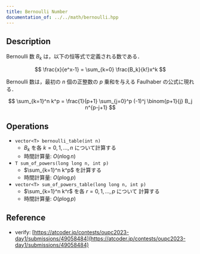 ```yaml
---
title: Bernoulli Number
documentation_of: ../../math/bernoulli.hpp
---
```


## Description

Bernoulli 数 $B_k$ は，以下の恒等式で定義される数である．

$$
\frac{x}{e^x-1} = \sum_{k=0} \frac{B_k}{k!}x^k
$$

Bernoulli 数は，最初の $n$ 個の正整数の $p$ 乗和を与える Faulhaber の公式に現れる．

$$
\sum_{k=1}^n k^p = \frac{1}{p+1} \sum_{j=0}^p (-1)^j \binom{p+1}{j} B_j n^{p-j+1}
$$

## Operations

- `vector<T> bernoulli_table(int n)`
    - $B_k$ を各 $k=0,1,\dots,n$ について計算する
    - 時間計算量: $O(n\log n)$
- `T sum_of_powers(long long n, int p)`
    - $\sum_{k=1}^n k^p$ を計算する
    - 時間計算量: $O(p \log p)$
- `vector<T> sum_of_powers_table(long long n, int p)`
    - $\sum_{k=1}^n k^r$ を各 $r = 0,1,\dots,p$ について 計算する
    - 時間計算量: $O(p \log p)$

## Reference

- verify: [https://atcoder.jp/contests/oupc2023-day1/submissions/49058484](https://atcoder.jp/contests/oupc2023-day1/submissions/49058484)

